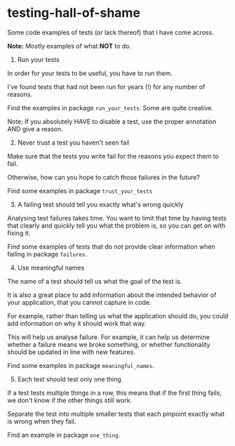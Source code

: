 # testing-hall-of-shame

Some code examples of tests (or lack thereof) that I have come across.

**Note:** Mostly examples of what **NOT** to do.


1. Run your tests

In order for your tests to be useful, you have to run them.

I've found tests that had not been run for years (!) for any number of reasons.

Find the examples in package `run_your_tests`. Some are quite creative.

Note: If you absolutely HAVE to disable a test, use the proper annotation AND give a reason.

2. Never trust a test you haven't seen fail

Make sure that the tests you write fail for the reasons you expect them to fail.

Otherwise, how can you hope to catch those failures in the future?

Find some examples in package `trust_your_tests`

3. A failing test should tell you exactly what's wrong quickly

Analysing test failures takes time. 
You want to limit that time by having tests that clearly and quickly tell you what the problem is, so you can get on with fixing it.

Find some examples of tests that do not provide clear information when failing in package `failures`.

4. Use meaningful names

The name of a test should tell us what the goal of the test is.

It is also a great place to add information about the intended behavior of your application, that you cannot capture in code.

For example, rather than telling us what the application should do, you could add information on why it should work that way.

This will help us analyse failure. For example, it can help us determine whether a failure means we broke something, 
or whether functionality should be updated in line with new features.

Find some examples in package `meaningful_names`.

5. Each test should test only one thing. 

If a test tests multiple things in a row, this means that if the first thing fails, we don't know if the other things still work.

Separate the test into multiple smaller tests that each pinpoint exactly what is wrong when they fail.

Find an example in package `one_thing`.

